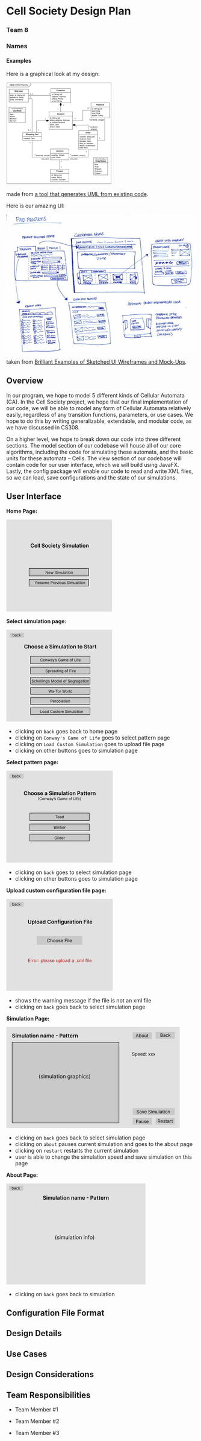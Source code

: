 # Cell Society Design Plan
### Team 8
### Names


#### Examples

Here is a graphical look at my design:

![This is cool, too bad you can't see it](images/online-shopping-uml-example.png "An initial UI")

made from [a tool that generates UML from existing code](http://staruml.io/).


Here is our amazing UI:

![This is cool, too bad you can't see it](images/29-sketched-ui-wireframe.jpg "An alternate design")

taken from [Brilliant Examples of Sketched UI Wireframes and Mock-Ups](https://onextrapixel.com/40-brilliant-examples-of-sketched-ui-wireframes-and-mock-ups/).



## Overview

In our program, we hope to model 5 different kinds of Cellular Automata (CA). In the Cell Society project, we hope that our final implementation of our code, we will be able to model any form of Cellular Automata relatively easily, regardless of any transition functions, parameters, or use cases. We hope to do this by writing generalizable, extendable, and modular code, as we have discussed in CS308.

On a higher level, we hope to break down our code into three different sections. The model section of our codebase will house all of our core algorithms, including the code for simulating these automata, and the basic units for these automata – Cells. The view section of our codebase will contain code for our user interface, which we will build using JavaFX. Lastly, the config package will enable our code to read and write XML files, so we can load, save configurations and the state of our simulations.

## User Interface
__Home Page:__


![landing page](images/landing-page.png "title, homepage")


__Select simulation page:__


![select simulation page](images/choose-simulation.png "menu, select simulation")
- clicking on ```back``` goes back to home page
- clicking on ```Conway's Game of Life``` goes to select pattern page
- clicking on ```Load Custom Simulation``` goes to upload file page
- clicking on other buttons goes to simulation page


__Select pattern page:__


![select simulation pattern](images/choose-pattern.png "choose simulation pattern")


- clicking on ```back``` goes to select simulation page
- clicking on other buttons goes to simulation page


__Upload custom configuration file page:__


![upload custom xml](images/upload-file.png "upload custom xml configuration file")


- shows the warning message if the file is not an xml file
- clicking on ```back``` goes back to select simulation page


__Simulation Page:__


![Simulation](images/simulation.png "simulation page")


- clicking on ```back``` goes back to select simulation page
- clicking on ```about``` pauses current simulation and goes to the about page
- clicking on ```restart``` restarts the current simulation
- user is able to change the simulation speed and save simulation on this page


__About Page:__


![simulation info](images/about.png "simulation info page")


- clicking on ```back``` goes back to simulation

## Configuration File Format


## Design Details


## Use Cases


## Design Considerations


## Team Responsibilities

 * Team Member #1

 * Team Member #2

 * Team Member #3
